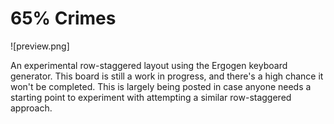 # 65% Crimes

![preview.png]

An experimental row-staggered layout using the Ergogen keyboard generator. This board is still a work in progress, and there's a high chance it won't be completed. This is largely being posted in case anyone needs a starting point to experiment with attempting a similar row-staggered approach.
